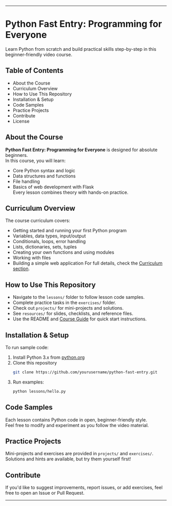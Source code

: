 ***

# Python Fast Entry: Programming for Everyone

Learn Python from scratch and build practical skills step-by-step in this beginner-friendly video course.

## Table of Contents

- About the Course
- Curriculum Overview
- How to Use This Repository
- Installation & Setup
- Code Samples
- Practice Projects
- Contribute
- License

## About the Course

**Python Fast Entry: Programming for Everyone** is designed for absolute beginners.  
In this course, you will learn:
- Core Python syntax and logic
- Data structures and functions
- File handling
- Basics of web development with Flask  
Every lesson combines theory with hands-on practice.

## Curriculum Overview

The course curriculum covers:
- Getting started and running your first Python program
- Variables, data types, input/output
- Conditionals, loops, error handling
- Lists, dictionaries, sets, tuples
- Creating your own functions and using modules
- Working with files
- Building a simple web application
For full details, check the [Curriculum section](#).

## How to Use This Repository

- Navigate to the `lessons/` folder to follow lesson code samples.
- Complete practice tasks in the `exercises/` folder.
- Check out `projects/` for mini-projects and solutions.
- See `resources/` for slides, checklists, and reference files.
- Use the README and [Course Guide](guide.md) for quick start instructions.

## Installation & Setup

To run sample code:
1. Install Python 3.x from [python.org](https://www.python.org/)
2. Clone this repository
   ```bash
   git clone https://github.com/yourusername/python-fast-entry.git
   ```
3. Run examples:
   ```bash
   python lessons/hello.py
   ```

## Code Samples

Each lesson contains Python code in open, beginner-friendly style.  
Feel free to modify and experiment as you follow the video material.

## Practice Projects

Mini-projects and exercises are provided in `projects/` and `exercises/`.  
Solutions and hints are available, but try them yourself first!

## Contribute

If you'd like to suggest improvements, report issues, or add exercises, feel free to open an Issue or Pull Request.

***
